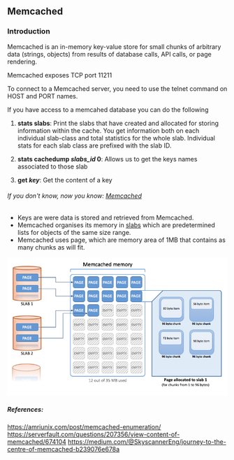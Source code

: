 ## Memcached

### Introduction


Memcached is an in-memory key-value store for small chunks of arbitrary data (strings, objects) from results of database calls, API calls, or page rendering.

Memcached exposes TCP port 11211

To connect to a Memcached server, you need to use the telnet command on HOST and PORT names.


If you have access to a memcahed database you can do the following

1. **stats slabs**: Print the slabs that have created and allocated for storing information within the cache. You get information both on each individual slab-class and total statistics for the whole slab.
Individual stats for each slab class are prefixed with the slab ID.

2. **stats cachedump *slabs_id* 0**: Allows us to get the keys names associated to those slab
3. **get *key***: Get the content of a key

###### *If you don't know, now you know: [Memcached](https://medium.com/@SkyscannerEng/journey-to-the-centre-of-memcached-b239076e678a)*

- Keys are were data is stored and retrieved from Memcached.
- Memcached organises its memory in [slabs](https://en.wikipedia.org/wiki/Slab_allocation) which are predetermined lists for objects of the same size range.
- Memcached uses page, which are memory area of 1MB that contains as many chunks as will fit.

![](memcached.png)

##### References:

https://amriunix.com/post/memcached-enumeration/
https://serverfault.com/questions/207356/view-content-of-memcached/674104
https://medium.com/@SkyscannerEng/journey-to-the-centre-of-memcached-b239076e678a